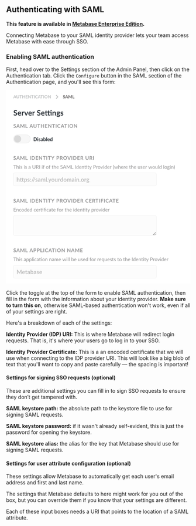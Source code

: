 ## Authenticating with SAML

**This feature is available in [Metabase Enterprise Edition](https://store.metabase.com).**

Connecting Metabase to your SAML identity provider lets your team access Metabase with ease through SSO.

### Enabling SAML authentication
First, head over to the Settings section of the Admin Panel, then click on the Authentication tab. Click the `Configure` button in the SAML section of the Authentication page, and you'll see this form:

![SAML form](images/saml-form.png)

Click the toggle at the top of the form to enable SAML authentication, then fill in the form with the information about your identity provider. **Make sure to turn this on**, otherwise SAML-based authentication won't work, even if all of your settings are right.

Here's a breakdown of each of the settings:

**Identity Provider (IDP) URI:** This is where Metabase will redirect login requests. That is, it's where your users go to log in to your SSO.

**Identity Provider Certificate:** This is a an encoded certificate that we will use when connecting to the IDP provider URI. This will look like a big blob of text that you'll want to copy and paste carefully — the spacing is important!

#### Settings for signing SSO requests (optional)
These are additional settings you can fill in to sign SSO requests to ensure they don’t get tampered with.

**SAML keystore path:** the absolute path to the keystore file to use for signing SAML requests.

**SAML keystore password:** if it wasn't already self-evident, this is just the password for opening the keystore.

**SAML keystore alias:** the alias for the key that Metabase should use for signing SAML requests.

#### Settings for user attribute configuration (optional)
These settings allow Metabase to automatically get each user's email address and first and last name.

The settings that Metabase defaults to here might work for you out of the box, but you can override them if you know that your settings are different.

Each of these input boxes needs a URI that points to the location of a SAML attribute.
